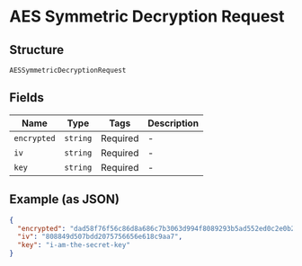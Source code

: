 
# AES Symmetric Decryption Request

## Structure

`AESSymmetricDecryptionRequest`

## Fields

| Name | Type | Tags | Description |
|  --- | --- | --- | --- |
| `encrypted` | `string` | Required | - |
| `iv` | `string` | Required | - |
| `key` | `string` | Required | - |

## Example (as JSON)

```json
{
  "encrypted": "dad58f76f56c86d8a686c7b3063d994f8089293b5ad552ed0c2e0b205df71580",
  "iv": "808849d507bdd2075756656e618c9aa7",
  "key": "i-am-the-secret-key"
}
```

